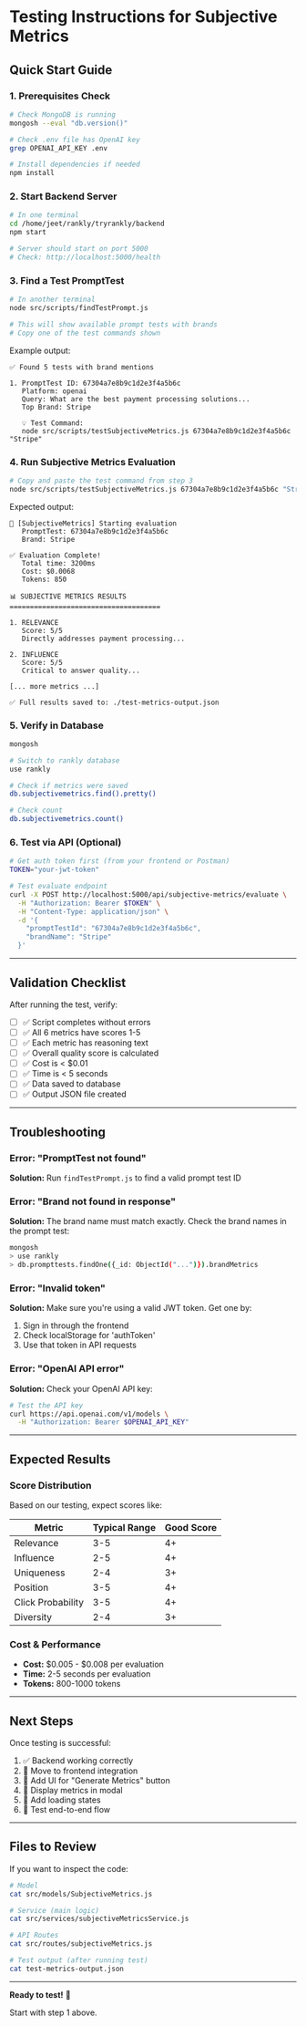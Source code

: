 # Testing Instructions for Subjective Metrics

## Quick Start Guide

### 1. Prerequisites Check

```bash
# Check MongoDB is running
mongosh --eval "db.version()"

# Check .env file has OpenAI key
grep OPENAI_API_KEY .env

# Install dependencies if needed
npm install
```

### 2. Start Backend Server

```bash
# In one terminal
cd /home/jeet/rankly/tryrankly/backend
npm start

# Server should start on port 5000
# Check: http://localhost:5000/health
```

### 3. Find a Test PromptTest

```bash
# In another terminal
node src/scripts/findTestPrompt.js

# This will show available prompt tests with brands
# Copy one of the test commands shown
```

Example output:
```
✅ Found 5 tests with brand mentions

1. PromptTest ID: 67304a7e8b9c1d2e3f4a5b6c
   Platform: openai
   Query: What are the best payment processing solutions...
   Top Brand: Stripe
   
   💡 Test Command:
   node src/scripts/testSubjectiveMetrics.js 67304a7e8b9c1d2e3f4a5b6c "Stripe"
```

### 4. Run Subjective Metrics Evaluation

```bash
# Copy and paste the test command from step 3
node src/scripts/testSubjectiveMetrics.js 67304a7e8b9c1d2e3f4a5b6c "Stripe"
```

Expected output:
```
🎯 [SubjectiveMetrics] Starting evaluation
   PromptTest: 67304a7e8b9c1d2e3f4a5b6c
   Brand: Stripe

✅ Evaluation Complete!
   Total time: 3200ms
   Cost: $0.0068
   Tokens: 850

📊 SUBJECTIVE METRICS RESULTS
=====================================

1. RELEVANCE
   Score: 5/5
   Directly addresses payment processing...

2. INFLUENCE
   Score: 5/5
   Critical to answer quality...

[... more metrics ...]

✅ Full results saved to: ./test-metrics-output.json
```

### 5. Verify in Database

```bash
mongosh

# Switch to rankly database
use rankly

# Check if metrics were saved
db.subjectivemetrics.find().pretty()

# Check count
db.subjectivemetrics.count()
```

### 6. Test via API (Optional)

```bash
# Get auth token first (from your frontend or Postman)
TOKEN="your-jwt-token"

# Test evaluate endpoint
curl -X POST http://localhost:5000/api/subjective-metrics/evaluate \
  -H "Authorization: Bearer $TOKEN" \
  -H "Content-Type: application/json" \
  -d '{
    "promptTestId": "67304a7e8b9c1d2e3f4a5b6c",
    "brandName": "Stripe"
  }'
```

---

## Validation Checklist

After running the test, verify:

- [ ] ✅ Script completes without errors
- [ ] ✅ All 6 metrics have scores 1-5
- [ ] ✅ Each metric has reasoning text
- [ ] ✅ Overall quality score is calculated
- [ ] ✅ Cost is < $0.01
- [ ] ✅ Time is < 5 seconds
- [ ] ✅ Data saved to database
- [ ] ✅ Output JSON file created

---

## Troubleshooting

### Error: "PromptTest not found"

**Solution:** Run `findTestPrompt.js` to find a valid prompt test ID

### Error: "Brand not found in response"

**Solution:** The brand name must match exactly. Check the brand names in the prompt test:

```bash
mongosh
> use rankly
> db.prompttests.findOne({_id: ObjectId("...")}).brandMetrics
```

### Error: "Invalid token"

**Solution:** Make sure you're using a valid JWT token. Get one by:
1. Sign in through the frontend
2. Check localStorage for 'authToken'
3. Use that token in API requests

### Error: "OpenAI API error"

**Solution:** Check your OpenAI API key:
```bash
# Test the API key
curl https://api.openai.com/v1/models \
  -H "Authorization: Bearer $OPENAI_API_KEY"
```

---

## Expected Results

### Score Distribution

Based on our testing, expect scores like:

| Metric | Typical Range | Good Score |
|--------|---------------|------------|
| Relevance | 3-5 | 4+ |
| Influence | 2-5 | 4+ |
| Uniqueness | 2-4 | 3+ |
| Position | 3-5 | 4+ |
| Click Probability | 3-5 | 4+ |
| Diversity | 2-4 | 3+ |

### Cost & Performance

- **Cost:** $0.005 - $0.008 per evaluation
- **Time:** 2-5 seconds per evaluation
- **Tokens:** 800-1000 tokens

---

## Next Steps

Once testing is successful:

1. ✅ Backend working correctly
2. 🔄 Move to frontend integration
3. 🔄 Add UI for "Generate Metrics" button
4. 🔄 Display metrics in modal
5. 🔄 Add loading states
6. 🔄 Test end-to-end flow

---

## Files to Review

If you want to inspect the code:

```bash
# Model
cat src/models/SubjectiveMetrics.js

# Service (main logic)
cat src/services/subjectiveMetricsService.js

# API Routes
cat src/routes/subjectiveMetrics.js

# Test output (after running test)
cat test-metrics-output.json
```

---

**Ready to test!** 🚀

Start with step 1 above.

